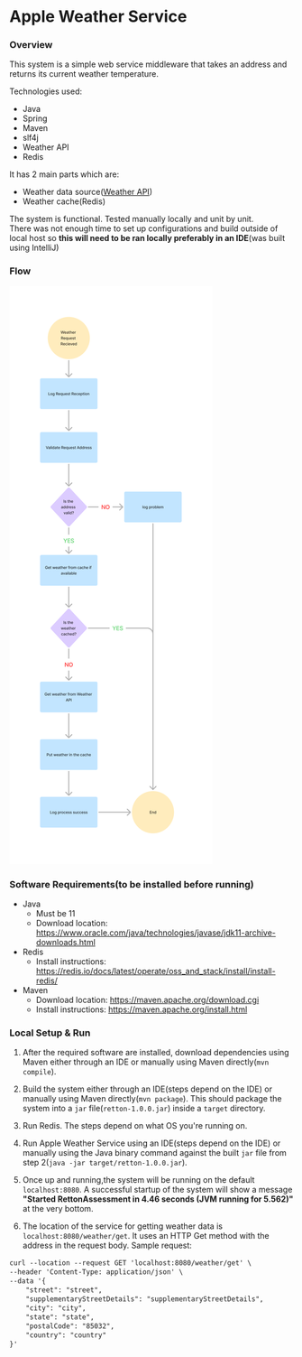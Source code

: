 # Apple Weather Service

### Overview
<p>
This system is a simple web service middleware that takes an address and returns its current weather temperature.
</p>

Technologies used:
- Java
- Spring
- Maven
- slf4j
- Weather API
- Redis

It has 2 main parts which are:
- Weather data source([Weather API](https://www.weatherapi.com/))
- Weather cache(Redis)

The system is functional. Tested manually locally and unit by unit. <br/> There was not enough time to 
set up configurations and build outside of local host so **this will need to be ran locally preferably in an IDE**(was built using IntelliJ)

### Flow
![Apple Weather Service Flow](documentation/images/apple-weather-service.png)

### Software Requirements(to be installed before running)
- Java 
  - Must be 11
  - Download location: https://www.oracle.com/java/technologies/javase/jdk11-archive-downloads.html
- Redis 
  - Install instructions: https://redis.io/docs/latest/operate/oss_and_stack/install/install-redis/
- Maven
  - Download location: https://maven.apache.org/download.cgi
  - Install instructions: https://maven.apache.org/install.html

### Local Setup & Run
1. After the required software are installed, download dependencies using Maven either through an IDE or 
manually using Maven directly(`mvn compile`).

2. Build the system either through an IDE(steps depend on the IDE) or manually using Maven directly(`mvn package`). This should package the system into a `jar` file(`retton-1.0.0.jar`) inside a `target` directory.

3. Run Redis. The steps depend on what OS you're running on.

4. Run Apple Weather Service using an IDE(steps depend on the IDE) or manually using the Java binary command against the built `jar` file from step 2(`java -jar target/retton-1.0.0.jar`).

5. Once up and running,the system will be running on the default `localhost:8080`. A successful startup of the system will 
show a message **"Started RettonAssessment in 4.46 seconds (JVM running for 5.562)"** at the very bottom.

6. The location of the service for getting weather data is `localhost:8080/weather/get`. It uses an HTTP Get method with the address in the request body.
Sample request:
```
curl --location --request GET 'localhost:8080/weather/get' \
--header 'Content-Type: application/json' \
--data '{
    "street": "street",
    "supplementaryStreetDetails": "supplementaryStreetDetails",
    "city": "city",
    "state": "state",
    "postalCode": "85032",
    "country": "country"
}'
```

